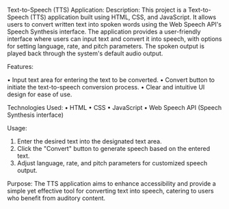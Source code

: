 Text-to-Speech (TTS) Application:
Description:
This project is a Text-to-Speech (TTS) application built using HTML, CSS, and JavaScript. It allows users to convert written text into spoken words using the Web Speech API's Speech Synthesis interface. The application provides a user-friendly interface where users can input text and convert it into speech, with options for setting language, rate, and pitch parameters. The spoken output is played back through the system's default audio output.

Features:

•	Input text area for entering the text to be converted.
•	Convert button to initiate the text-to-speech conversion process.
•	Clear and intuitive UI design for ease of use.

Technologies Used:
•	HTML
•	CSS
•	JavaScript
•	Web Speech API (Speech Synthesis interface)

Usage:
1.	Enter the desired text into the designated text area.
2.	Click the "Convert" button to generate speech based on the entered text.
3.	Adjust language, rate, and pitch parameters for customized speech output.

Purpose:
The TTS application aims to enhance accessibility and provide a simple yet effective tool for converting text into speech, catering to users who benefit from auditory content.

